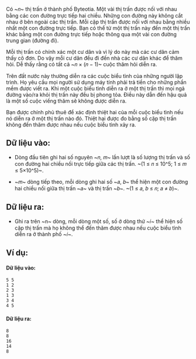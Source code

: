 <!--
**<center>NGUỒN: Hội thảo Duyên Hải 2016 - Lê Thanh Bình</center>**
-->

Có ~𝑛~ thị trấn ở thành phố Byteotia. Một vài thị trấn được nối với nhau bằng các con đường trực tiếp hai chiều. Những con đường này không cắt nhau ở bên ngoài các thị trấn. Mỗi cặp thị trấn được nối với nhau bằng nhiều nhất một con đường trực tiếp. Bạn có thể từ một thị trấn này đến một thị trấn khác bằng một con đường trực tiếp hoặc thông qua một vài con đường trung gian (đường đi).

Mỗi thị trấn có chính xác một cư dân và vì lý do này mà các cư dân cảm thấy cô đơn. Do vậy mỗi cư dân đều đi đến nhà các cư dân khác để thăm hỏi. Dễ thấy rằng có tất cả ~𝑛 × (𝑛 − 1)~ cuộc thăm hỏi diễn ra.

Trên đất nước này thường diễn ra các cuộc biểu tình của những người lập trình. Họ yêu cầu mọi người sử dụng máy tính phải trả tiền cho những phần mềm được viết ra. Khi một cuộc biểu tình diễn ra ở một thị trấn thì mọi ngả đường vào/ra khỏi thị trấn này đều bị phong tỏa. Điều này dẫn đến hậu quả là một số cuộc viếng thăm sẽ không được diễn ra.

Bạn được chính phủ thuê để xác định thiệt hai của mỗi cuộc biểu tình nếu nó diễn ra ở một thị trấn nào đó. Thiệt hại được đo bằng số cặp thị trấn không đến thăm được nhau nếu cuộc biểu tình xảy ra.

## Dữ liệu vào:
- Dòng đầu tiên ghi hai số nguyên ~𝑛, 𝑚~ lần lượt là số lượng thị trấn và số con đường hai chiều nối trực tiếp giữa các thị trấn. ~(1 ≤ 𝑛 ≤ 10^5; 1 ≤ 𝑚 ≤ 5×10^5)~.

- ~𝑚~ dòng tiếp theo, mỗi dòng ghi hai số ~𝑎, 𝑏~ thể hiện một con đường hai chiều nối giữa thị trấn ~𝑎~ và thị trấn ~𝑏~. ~(1 ≤ 𝑎, 𝑏 ≤ 𝑛; 𝑎 ≠ 𝑏)~.

## Dữ liệu ra:
- Ghi ra trên ~n~ dòng, mỗi dòng một số, số ở dòng thứ ~𝑖~ thể hiện số cặp thị trấn mà họ không thể đến thăm được nhau nếu cuộc biểu tình diễn ra ở thành phố ~𝑖~.

## Ví dụ:
#### Dữ liệu vào:
```
5 5
1 2
2 3
1 3
3 4
4 5
```

#### Dữ liệu ra:
```
8
8
16
14
8
```
